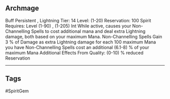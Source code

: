 ## Archmage
Buff
Persistent , Lightning
Tier: 14
Level: (1-20)
Reservation: 100 Spirit
Requires: Level (1-90) , (1-205) Int
While active, causes your Non- Channelling Spells to cost additional mana and deal extra Lightning damage, both based on your maximum Mana.
Non-Channelling Spells Gain 3 % of Damage as extra Lightning damage for each 100 maximum Mana you have
Non-Channelling Spells cost an additional (6.1-8) % of your maximum Mana
Additional Effects From Quality:
(0-10) % reduced Reservation

---
## Tags
#SpiritGem
